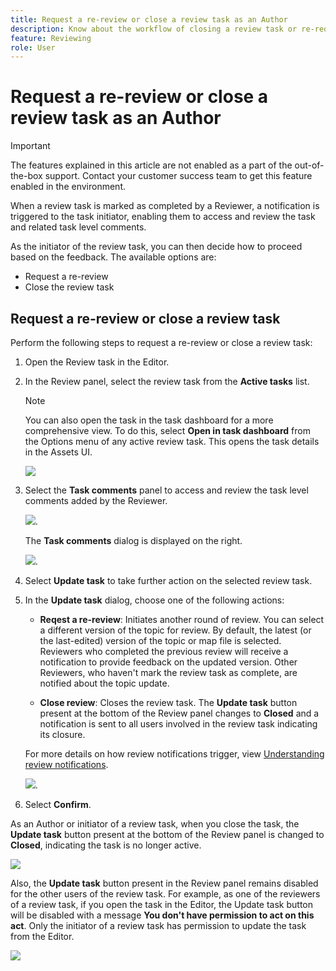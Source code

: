 ```yaml
---
title: Request a re-review or close a review task as an Author
description: Know about the workflow of closing a review task or re-requesting a review as an Author in Experience Manager Guides.
feature: Reviewing 
role: User
---
```

# Request a re-review or close a review task as an Author

>[!IMPORTANT]
>
> The features explained in this article are not enabled as a part of the out-of-the-box support. Contact your customer success team to get this feature enabled in the environment.  

When a review task is marked as completed by a Reviewer, a notification is triggered to the task initiator, enabling them to access and review the task and related task level comments. 

As the initiator of the review task, you can then decide how to proceed based on the feedback. The available options are:

- Request a re-review
- Close the review task

## Request a re-review or close a review task 

 Perform the following steps to request a re-review or close a review task:

1. Open the Review task in the Editor. 
2. In the Review panel, select the review task from the **Active tasks** list.
    
    >[!NOTE]
    >
    > You can also open the task in the task dashboard for a more comprehensive view. To do this, select **Open in task dashboard** from the Options menu of any active review task. This opens the task details in the Assets UI.

    ![](images/review-panel-active-review-tasks.png)
3. Select the **Task comments** panel to access and review the task level comments added by the Reviewer.

    ![](images/task-comments-selection-author-view.png).

    The **Task comments** dialog is displayed on the right. 

    ![](images/task-comments-dialog-editor.png).
3. Select **Update task** to take further action on the selected review task.     
4. In the **Update task** dialog, choose one of the following actions:

    - **Reqest a re-review**: Initiates another round of review. You can select a different version of the topic for review. By default, the latest (or the last-edited) version of the topic or map file is selected. Reviewers who completed the previous review will receive a notification to provide feedback on the updated version. Other Reviewers, who haven't mark the review task as complete, are notified about the topic update.       

    - **Close review**: Closes the review task. The **Update task** button present at the bottom of the Review panel changes to **Closed** and a notification is sent to all users involved in the review task indicating its closure.
    
    For more details on how review notifications trigger, view [Understanding review notifications](./review-understanding-review-notifications.md).

    ![](images/update-task-dialog.png).
     
        
5. Select **Confirm**.


As an Author or initiator of a review task, when you close the task, the **Update task** button present at the bottom of the Review panel is changed to **Closed**, indicating the task is no longer active. 

 ![](images/review-task-status-closed-review-panel.png)
    
Also, the **Update task** button present in the Review panel remains disabled for the other users of the review task. For example, as one of the reviewers of a review task, if you open the task in the Editor, the Update task button will be disabled with a message **You don't have permission to act on this act**. Only the initiator of a review task has permission to update the task from the Editor. 

 ![](images/update-task-button-disabled.png)